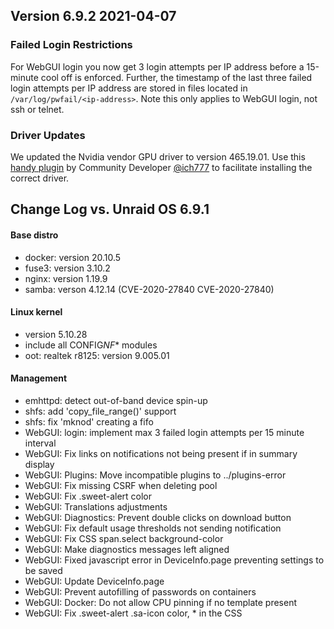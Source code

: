 ## Version 6.9.2 2021-04-07

### **Failed Login Restrictions**

For WebGUI login you now get 3 login attempts per IP address before a
15-minute cool off is enforced. Further, the timestamp of the last three
failed login attempts per IP address are stored in files located in
`/var/log/pwfail/<ip-address>`. Note this only applies to
WebGUI login, not ssh or telnet.

### **Driver Updates**

We updated the Nvidia vendor GPU driver to version 465.19.01. Use this
[handy
plugin](https://raw.githubusercontent.com/ich777/unraid-nvidia-driver/master/nvidia-driver.plg)
by Community Developer
[@ich777](https://forums.unraid.net/profile/72388-ich777/) to
facilitate installing the correct driver.

## Change Log vs. Unraid OS 6.9.1

#### Base distro

- docker: version 20.10.5
- fuse3: version 3.10.2
- nginx: version 1.19.9
- samba: verson 4.12.14 (CVE-2020-27840 CVE-2020-27840)

#### Linux kernel

- version 5.10.28
- include all CONFIG*NF*\* modules
- oot: realtek r8125: version 9.005.01

#### Management

- emhttpd: detect out-of-band device spin-up
- shfs: add 'copy_file_range()' support
- shfs: fix 'mknod' creating a fifo
- WebGUI: login: implement max 3 failed login attempts per 15 minute interval
- WebGUI: Fix links on notifications not being present if in summary display
- WebGUI: Plugins: Move incompatible plugins to ../plugins-error
- WebGUI: Fix missing CSRF when deleting pool
- WebGUI: Fix .sweet-alert color
- WebGUI: Translations adjustments
- WebGUI: Diagnostics: Prevent double clicks on download button
- WebGUI: Fix default usage thresholds not sending notification
- WebGUI: Fix CSS span.select background-color
- WebGUI: Make diagnostics messages left aligned
- WebGUI: Fixed javascript error in DeviceInfo.page preventing
  settings to be saved
- WebGUI: Update DeviceInfo.page
- WebGUI: Prevent autofilling of passwords on containers
- WebGUI: Docker: Do not allow CPU pinning if no template present
- WebGUI: Fix .sweet-alert .sa-icon color, \* in the CSS
